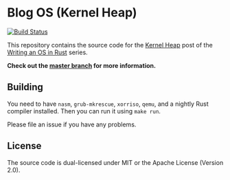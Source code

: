 # Blog OS (Kernel Heap)
[![Build Status](https://travis-ci.org/phil-opp/blog_os.svg?branch=post_8)](https://travis-ci.org/phil-opp/blog_os/branches)

This repository contains the source code for the [Kernel Heap](http://os.phil-opp.com/kernel-heap.html) post of the [Writing an OS in Rust](http://os.phil-opp.com) series.

**Check out the [master branch](https://github.com/phil-opp/blog_os) for more information.**

## Building
You need to have `nasm`, `grub-mkrescue`, `xorriso`, `qemu`, and a nightly Rust compiler installed. Then you can run it using `make run`.

Please file an issue if you have any problems.

## License
The source code is dual-licensed under MIT or the Apache License (Version 2.0).

